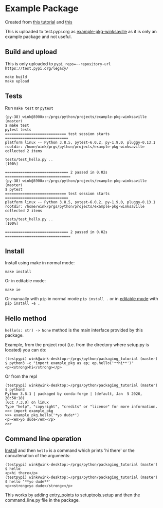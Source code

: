 # Example Package

Created from [this tutorial](https://packaging.python.org/tutorials/packaging-projects/)
and [this](https://python-packaging.readthedocs.io/en/latest/minimal.html)

This is uploaded to test.pypi.org as [example-pkg-winksaville](https://test.pypi.org/project/example-pkg-winksaville/)
as it is only an example package and not useful.

## Build and upload

This is only uploaded to `pypi_repo=--repository-url https://test.pypi.org/legacy/`
```
make build
make upload
```

## Tests

Run `make test` or `pytest`
```
(py-38) wink@3900x:~/prgs/python/projects/example-pkg-winksaville (master)
$ make test
pytest tests
============================ test session starts =============================
platform linux -- Python 3.8.5, pytest-6.0.2, py-1.9.0, pluggy-0.13.1
rootdir: /home/wink/prgs/python/projects/example-pkg-winksaville
collected 2 items                                                            

tests/test_hello.py ..                                                 [100%]

============================= 2 passed in 0.02s ==============================
(py-38) wink@3900x:~/prgs/python/projects/example-pkg-winksaville (master)
$ pytest
============================ test session starts =============================
platform linux -- Python 3.8.5, pytest-6.0.2, py-1.9.0, pluggy-0.13.1
rootdir: /home/wink/prgs/python/projects/example-pkg-winksaville
collected 2 items                                                            

tests/test_hello.py ..                                                 [100%]

============================= 2 passed in 0.02s ==============================
```

## Install

Install using make in normal mode:
```
make install
```
Or in editable mode:
```
make ie
```

Or manually with `pip` in normal mode `pip install .` or in
[editable mode](https://pip.pypa.io/en/stable/reference/pip_install/#editable-installs)
with `pip install -e .`

## Hello method

`hello(s: str) -> None` method is the main interface provided by
this package.

Example, from the project root (i.e. from the directory where
setup.py is located) you can do:
```
(testpypi) wink@wink-desktop:~/prgs/python/packaging_tutorial (master)
$ python3 -c "import example_pkg as ep; ep.hello('**hi**')"
<p><strong>hi</strong></p>
```
Or from the repl
```
(testpypi) wink@wink-desktop:~/prgs/python/packaging_tutorial (master)
$ python3
Python 3.8.1 | packaged by conda-forge | (default, Jan  5 2020, 20:58:18) 
[GCC 7.3.0] on linux
Type "help", "copyright", "credits" or "license" for more information.
>>> import example_pkg
>>> example_pkg.hello('*yo dude*')
<p><em>yo dude</em></p>
>>> 
```
## Command line operation

[Install](#install) and then `hello` is a command which prints 'hi there' or the
concatenation of the arguments:
```
(testpypi) wink@wink-desktop:~/prgs/python/packaging_tutorial (master)
$ hello
<p>hi there</p>
(testpypi) wink@wink-desktop:~/prgs/python/packaging_tutorial (master)
$ hello '**yo dude**'
<p><strong>yo dude</strong></p>
```

This works by adding [entry_points](https://python-packaging.readthedocs.io/en/latest/command-line-scripts.html#the-console-scripts-entry-point)
to setuptools.setup and then the command_line.py file in the package.
